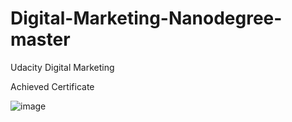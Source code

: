 # Digital-Marketing-Nanodegree-master
Udacity Digital Marketing

Achieved Certificate

![image](https://user-images.githubusercontent.com/54208500/141325643-ea9405df-d9a9-4d7b-857e-a09bab593424.png)
